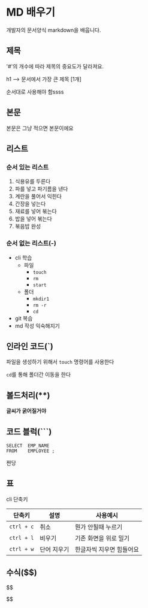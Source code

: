 # MD 배우기

개발자의 문서양식 markdown을 배웁니다.







## 제목

'#'의 개수에 따라 제목의 중요도가 달라져요.

h1 --> 문서에서 가장 큰 제목 [1개]

순서대로 사용해야 함ssss



## 본문

본문은 그냥 적으면 본문이에요



## 리스트

### 순서 있는 리스트

1. 식용유를 두른다
2. 파를 넣고 파기름을 낸다
3. 계란을 풀어서 익힌다
4. 간장을 넣는다
5. 재료를 넣어 볶는다
6. 밥을 넣어 볶는다
7. 볶음밥 완성



### 순서 없는 리스트(-)

- cli 학습
  - 파일
    - `touch`
    - `rm`
    - `start`
  - 폴더
    - `mkdir1`
    - `rm -r`
    - `cd`
- git 복습
- md 작성 익숙해지기



## 인라인 코드(`)

파일을 생성하기 위해서 `touch` 명령어를 사용한다

`cd`를 통해 폴더간 이동을 한다



## 볼드처리(**)

**글씨가 굵어질거야**



## 코드 블럭(```)

```
SELECT	EMP_NAME
FROM	EMPLOYEE ;
```

쩐당



## 표

cli 단축키

| 단축키     | 설명        | 사용예시                 |
| ---------- | ----------- | ------------------------ |
| `ctrl + c` | 취소        | 뭔가 안될때 누르기       |
| `ctrl + l` | 비우기      | 기존 화면을 위로 밀기    |
| `ctrl + w` | 단어 지우기 | 한글자씩 지우면 힘들어요 |



## 수식($$)

$$

$$

